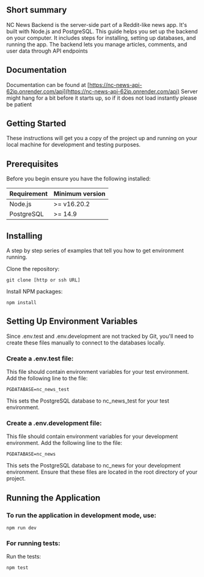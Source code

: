## Short summary
NC News Backend is the server-side part of a Reddit-like news app. It's built with Node.js and PostgreSQL. This guide helps you set up the backend on your computer. It includes steps for installing, setting up databases, and running the app. The backend lets you manage articles, comments, and user data through API endpoints

## Documentation
Documentation can be found at [https://nc-news-api-62ip.onrender.com/api](https://nc-news-api-62ip.onrender.com/api)
Server might hang for a bit before it starts up, so if it does not load instantly please be patient

## Getting Started

These instructions will get you a copy of the project up and running on your local machine for development and testing purposes.

## Prerequisites

Before you begin ensure you have the following installed:

| Requirement | Minimum version |
| --- | --- |
| Node.js | >= v16.20.2 |
| PostgreSQL | >= 14.9 |

## Installing

A step by step series of examples that tell you how to get environment running.

Clone the repository:

```
git clone [http or ssh URL]
```

Install NPM packages:

```
npm install
```

## Setting Up Environment Variables

Since .env.test and .env.development are not tracked by Git, you'll need to create these files manually to connect to the databases locally.

### Create a .env.test file:

This file should contain environment variables for your test environment.
Add the following line to the file:

```
PGDATABASE=nc_news_test
```

This sets the PostgreSQL database to nc_news_test for your test environment.

### Create a .env.development file:

This file should contain environment variables for your development environment.
Add the following line to the file:

```
PGDATABASE=nc_news
```

This sets the PostgreSQL database to nc_news for your development environment.
Ensure that these files are located in the root directory of your project.

## Running the Application

### To run the application in development mode, use:

```
npm run dev
```

### For running tests:

Run the tests:
```
npm test
```
